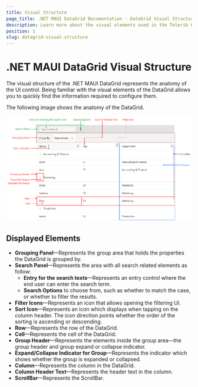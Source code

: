 ```yaml
---
title: Visual Structure
page_title: .NET MAUI DataGrid Documentation - DataGrid Visual Structure
description: Learn more about the visual elements used in the Telerik UI for .NET MAUI DataGrid control.
position: 1
slug: datagrid-visual-structure
---
```


# .NET MAUI DataGrid Visual Structure

The visual structure of the .NET MAUI DataGrid represents the anatomy of the UI control. Being familiar with the visual elements of the DataGrid allows you to quickly find the information required to configure them.

The following image shows the anatomy of the DataGrid.

![.NET MAUI DataGrid Visual Structure](images/datagrid-visual-structure.png "Visual elements of DataGrid control")

## Displayed Elements

- **Grouping Panel**&mdash;Represents the group area that holds the properties the DataGrid is grouped by. 
- **Search Panel**&mdash;Represents the area with all search related elements as follow:
	- **Entry for the search texts**&mdash;Represents an entry control where the end user can enter the search term.
	- **Search Options** to choose from, such as whether to match the case, or whether to filter the results.
- **Filter Icons**&mdash;Represents an icon that allows opening the filtering UI.
- **Sort Icon**&mdash;Represents an icon which displays when tapping on the column header. The icon direction points whether the order of the sorting is ascending or descending.
- **Row**&mdash;Represents the row of the DataGrid.
- **Cell**&mdash;Represents the cell of the DataGrid.
- **Group Header**&mdash;Represents the elements inside the group area&mdash;the group header and group expand or collapse indicator.
- **Expand/Collapse Indicator for Group**&mdash;Represents the indicator which shows whether the group is expanded or collapsed.
- **Column**&mdash;Represents the column in the DataGrid.
- **Column Header Text**&mdash;Represents the header text in the column.
- **ScrollBar**&mdash;Represents the ScrollBar.